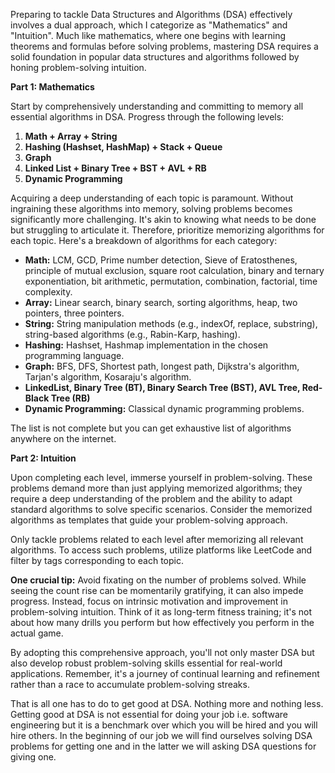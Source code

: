<!--
.. title: Simple path to get good in DSA
.. slug: simple-path-to-get-good-in-dsa
.. date: 2024-03-02 16:54:23 UTC+05:30
.. tags: 
.. category: 
.. link: 
.. description: 
.. type: text
-->

Preparing to tackle Data Structures and Algorithms (DSA) effectively involves a dual approach, which I categorize as "Mathematics" and "Intuition". Much like mathematics, where one begins with learning theorems and formulas before solving problems, mastering DSA requires a solid foundation in popular data structures and algorithms followed by honing problem-solving intuition.

**Part 1: Mathematics**

Start by comprehensively understanding and committing to memory all essential algorithms in DSA. Progress through the following levels:

1. **Math + Array + String**
2. **Hashing (Hashset, HashMap) + Stack + Queue**
3. **Graph**
4. **Linked List + Binary Tree + BST + AVL + RB**
5. **Dynamic Programming**

Acquiring a deep understanding of each topic is paramount. Without ingraining these algorithms into memory, solving problems becomes significantly more challenging. It's akin to knowing what needs to be done but struggling to articulate it. Therefore, prioritize memorizing algorithms for each topic. Here's a breakdown of algorithms for each category:

- **Math:** LCM, GCD, Prime number detection, Sieve of Eratosthenes, principle of mutual exclusion, square root calculation, binary and ternary exponentiation, bit arithmetic, permutation, combination, factorial, time complexity.
- **Array:** Linear search, binary search, sorting algorithms, heap, two pointers, three pointers.
- **String:** String manipulation methods (e.g., indexOf, replace, substring), string-based algorithms (e.g., Rabin-Karp, hashing).
- **Hashing:** Hashset, Hashmap implementation in the chosen programming language.
- **Graph:** BFS, DFS, Shortest path, longest path, Dijkstra's algorithm, Tarjan's algorithm, Kosaraju's algorithm.
- **LinkedList, Binary Tree (BT), Binary Search Tree (BST), AVL Tree, Red-Black Tree (RB)**
- **Dynamic Programming:** Classical dynamic programming problems.

The list is not complete but you can get exhaustive list of algorithms anywhere on the internet. 

**Part 2: Intuition**

Upon completing each level, immerse yourself in problem-solving. These problems demand more than just applying memorized algorithms; they require a deep understanding of the problem and the ability to adapt standard algorithms to solve specific scenarios. Consider the memorized algorithms as templates that guide your problem-solving approach.

Only tackle problems related to each level after memorizing all relevant algorithms. To access such problems, utilize platforms like LeetCode and filter by tags corresponding to each topic.

**One crucial tip:** Avoid fixating on the number of problems solved. While seeing the count rise can be momentarily gratifying, it can also impede progress. Instead, focus on intrinsic motivation and improvement in problem-solving intuition. Think of it as long-term fitness training; it's not about how many drills you perform but how effectively you perform in the actual game.

By adopting this comprehensive approach, you'll not only master DSA but also develop robust problem-solving skills essential for real-world applications. Remember, it's a journey of continual learning and refinement rather than a race to accumulate problem-solving streaks.

That is all one has to do to get good at DSA. Nothing more and nothing less. Getting good at DSA is not essential for doing your job i.e. software engineering but it is a benchmark over which you will be hired and you will hire others. In the beginning of our job we will find ourselves solving DSA problems for getting one and in the latter we will asking DSA questions for giving one.

